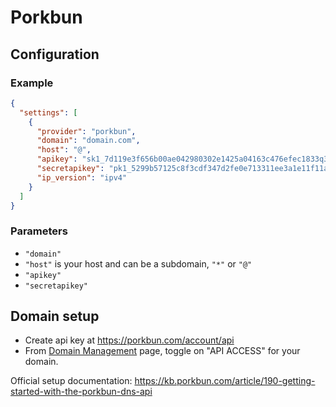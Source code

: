 # Porkbun

## Configuration

### Example

```json
{
  "settings": [
    {
      "provider": "porkbun",
      "domain": "domain.com",
      "host": "@",
      "apikey": "sk1_7d119e3f656b00ae042980302e1425a04163c476efec1833q3cb0w54fc6f5022",
      "secretapikey": "pk1_5299b57125c8f3cdf347d2fe0e713311ee3a1e11f11a14942b26472593e35368",
      "ip_version": "ipv4"
    }
  ]
}
```

### Parameters

- `"domain"`
- `"host"` is your host and can be a subdomain, `"*"` or `"@"`
- `"apikey"`
- `"secretapikey"`

## Domain setup

- Create api key at <https://porkbun.com/account/api>
- From [Domain Management](https://porkbun.com/account/domainsSpeedy) page, toggle on "API ACCESS" for your domain.

Official setup documentation: https://kb.porkbun.com/article/190-getting-started-with-the-porkbun-dns-api
